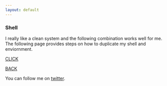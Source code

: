 ```yaml
---
layout: default
---
```


### Shell

I really like a clean system and the following combination works well for me. 
The following page provides steps on how to duplicate my shell and enviornment. 

[CLICK](../pages/projects/shell)

[BACK](../../)

You can follow me on [twitter](https://twitter.com/AlexisReyesJR).
